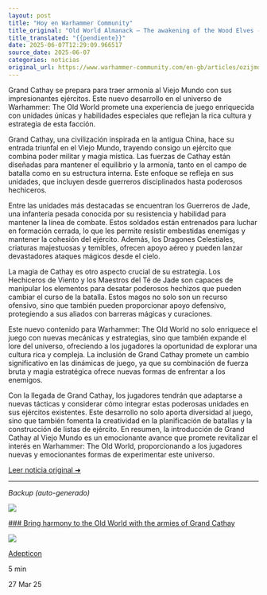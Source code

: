 ```yaml
---
layout: post
title: "Hoy en Warhammer Community"
title_original: "Old World Almanack – The awakening of the Wood Elves - Warhammer Community"
title_translated: "{{pendiente}}"
date: 2025-06-07T12:29:09.966517
source_date: 2025-06-07
categories: noticias
original_url: https://www.warhammer-community.com/en-gb/articles/ozijmoha/old-world-almanack-the-awakening-of-the-wood-elves/
---
```


Grand Cathay se prepara para traer armonía al Viejo Mundo con sus impresionantes ejércitos. Este nuevo desarrollo en el universo de Warhammer: The Old World promete una experiencia de juego enriquecida con unidades únicas y habilidades especiales que reflejan la rica cultura y estrategia de esta facción.

Grand Cathay, una civilización inspirada en la antigua China, hace su entrada triunfal en el Viejo Mundo, trayendo consigo un ejército que combina poder militar y magia mística. Las fuerzas de Cathay están diseñadas para mantener el equilibrio y la armonía, tanto en el campo de batalla como en su estructura interna. Este enfoque se refleja en sus unidades, que incluyen desde guerreros disciplinados hasta poderosos hechiceros.

Entre las unidades más destacadas se encuentran los Guerreros de Jade, una infantería pesada conocida por su resistencia y habilidad para mantener la línea de combate. Estos soldados están entrenados para luchar en formación cerrada, lo que les permite resistir embestidas enemigas y mantener la cohesión del ejército. Además, los Dragones Celestiales, criaturas majestuosas y temibles, ofrecen apoyo aéreo y pueden lanzar devastadores ataques mágicos desde el cielo.

La magia de Cathay es otro aspecto crucial de su estrategia. Los Hechiceros de Viento y los Maestros del Té de Jade son capaces de manipular los elementos para desatar poderosos hechizos que pueden cambiar el curso de la batalla. Estos magos no solo son un recurso ofensivo, sino que también pueden proporcionar apoyo defensivo, protegiendo a sus aliados con barreras mágicas y curaciones.

Este nuevo contenido para Warhammer: The Old World no solo enriquece el juego con nuevas mecánicas y estrategias, sino que también expande el lore del universo, ofreciendo a los jugadores la oportunidad de explorar una cultura rica y compleja. La inclusión de Grand Cathay promete un cambio significativo en las dinámicas de juego, ya que su combinación de fuerza bruta y magia estratégica ofrece nuevas formas de enfrentar a los enemigos.

Con la llegada de Grand Cathay, los jugadores tendrán que adaptarse a nuevas tácticas y considerar cómo integrar estas poderosas unidades en sus ejércitos existentes. Este desarrollo no solo aporta diversidad al juego, sino que también fomenta la creatividad en la planificación de batallas y la construcción de listas de ejército. En resumen, la introducción de Grand Cathay al Viejo Mundo es un emocionante avance que promete revitalizar el interés en Warhammer: The Old World, proporcionando a los jugadores nuevas y emocionantes formas de experimentar este universo.

[Leer noticia original ➜](https://www.warhammer-community.com/en-gb/articles/ozijmoha/old-world-almanack-the-awakening-of-the-wood-elves/)

---

*Backup (auto-generado)*

![](https://assets.warhammer-community.com/feature07-zoxhoaxeix.jpg)

[### Bring harmony to the Old World with the armies of Grand Cathay](/en-gb/articles/luce8te0/bring-harmony-to-the-old-world-with-the-armies-of-grand-cathay/ "Bring harmony to the Old World with the armies of Grand Cathay")

![](https://assets.warhammer-community.com/gs-icon-dark_warhammer-theoldworld.svg)

[Adepticon](/en-gb/topics/adepticon/ "Adepticon")

5 min

27 Mar 25
